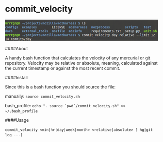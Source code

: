 commit_velocity
===============

<img src="commit_velocity.png"/>

####About

A handy bash function that calculates the velocity of any mercurial or git 
repository. Velocity may be relative or absolute, meaning, calculated
against the current timestamp or against the most recent commit.

####Install

Since this is a bash function you should source the file:

manually: ``source commit_velocity.sh``

bash_profile: ``echo ". source `pwd`/commit_velocity.sh" >> ~/.bash_profile``

####Usage

  ``commit_velocity <min|hr|day|week|month> <relative|absolute> [ hg|git log ...]``
